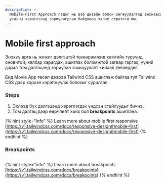 ```yaml
---
description: >-
  Mobile-First Approach гэдэг нь вэб дизайн болон хөгжүүлэлтэд анхнаасаа гар
  утасны хэрэглээнд зориулагдсан байдлаар эхлэх стратеги юм.
---
```


# Mobile first approach

Энэхүү арга нь жижиг дэлгэцтэй төхөөрөмжид хамгийн түрүүнд оновчтой, хялбар харагдах, ашиглах боломжтой загвар гаргах, үүний дараа том дэлгэцэнд зориулан зохицуулалт хийхэд төвлөрдөг.

Бид Movie App төсөл дээрээ Tailwind CSS ашиглаж байгаа тул Tailwind CSS дээр хэрхэн хэрэгжүүлж болохыг сурцгаая.

### Steps

1. Эхлээд бүх дэлгэцэнд хэрэглэгдэх үндсэн стайлуудыг бичнэ.
2. Том дэлгэц дээр өөрчлөлт хийх бол **breakpoints** ашиглана.

{% hint style="info" %}
Learn more about mobile first responsive\
&#x20;[https://v1.tailwindcss.com/docs/responsive-design#mobile-first](https://v1.tailwindcss.com/docs/responsive-design#mobile-first)
{% endhint %}

### Breakpoints

<figure><img src="../.gitbook/assets/Screenshot 2024-12-25 at 11.00.29 AM.png" alt=""><figcaption></figcaption></figure>

{% hint style="info" %}
Learn more about breakpoints  [https://v1.tailwindcss.com/docs/breakpoints](https://v1.tailwindcss.com/docs/breakpoints)
{% endhint %}



